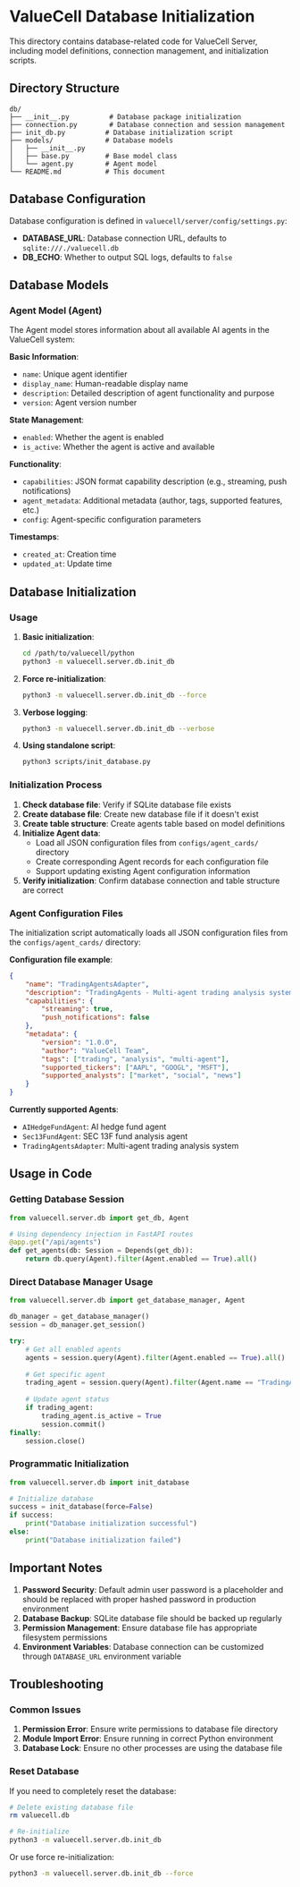 # ValueCell Database Initialization

This directory contains database-related code for ValueCell Server, including model definitions, connection management, and initialization scripts.

## Directory Structure

```
db/
├── __init__.py          # Database package initialization
├── connection.py        # Database connection and session management
├── init_db.py          # Database initialization script
├── models/             # Database models
│   ├── __init__.py
│   ├── base.py         # Base model class
│   └── agent.py        # Agent model
└── README.md           # This document
```

## Database Configuration

Database configuration is defined in `valuecell/server/config/settings.py`:

- **DATABASE_URL**: Database connection URL, defaults to `sqlite:///./valuecell.db`
- **DB_ECHO**: Whether to output SQL logs, defaults to `false`

## Database Models

### Agent Model (Agent)
The Agent model stores information about all available AI agents in the ValueCell system:

**Basic Information**:
- `name`: Unique agent identifier
- `display_name`: Human-readable display name
- `description`: Detailed description of agent functionality and purpose
- `version`: Agent version number

**State Management**:
- `enabled`: Whether the agent is enabled
- `is_active`: Whether the agent is active and available

**Functionality**:
- `capabilities`: JSON format capability description (e.g., streaming, push notifications)
- `agent_metadata`: Additional metadata (author, tags, supported features, etc.)
- `config`: Agent-specific configuration parameters

**Timestamps**:
- `created_at`: Creation time
- `updated_at`: Update time

## Database Initialization

### Usage

1. **Basic initialization**:
   ```bash
   cd /path/to/valuecell/python
   python3 -m valuecell.server.db.init_db
   ```

2. **Force re-initialization**:
   ```bash
   python3 -m valuecell.server.db.init_db --force
   ```

3. **Verbose logging**:
   ```bash
   python3 -m valuecell.server.db.init_db --verbose
   ```

4. **Using standalone script**:
   ```bash
   python3 scripts/init_database.py
   ```

### Initialization Process

1. **Check database file**: Verify if SQLite database file exists
2. **Create database file**: Create new database file if it doesn't exist
3. **Create table structure**: Create agents table based on model definitions
4. **Initialize Agent data**:
   - Load all JSON configuration files from `configs/agent_cards/` directory
   - Create corresponding Agent records for each configuration file
   - Support updating existing Agent configuration information
5. **Verify initialization**: Confirm database connection and table structure are correct

### Agent Configuration Files

The initialization script automatically loads all JSON configuration files from the `configs/agent_cards/` directory:

**Configuration file example**:
```json
{
    "name": "TradingAgentsAdapter",
    "description": "TradingAgents - Multi-agent trading analysis system",
    "capabilities": {
        "streaming": true,
        "push_notifications": false
    },
    "metadata": {
        "version": "1.0.0",
        "author": "ValueCell Team",
        "tags": ["trading", "analysis", "multi-agent"],
        "supported_tickers": ["AAPL", "GOOGL", "MSFT"],
        "supported_analysts": ["market", "social", "news"]
    }
}
```

**Currently supported Agents**:
- `AIHedgeFundAgent`: AI hedge fund agent
- `Sec13FundAgent`: SEC 13F fund analysis agent  
- `TradingAgentsAdapter`: Multi-agent trading analysis system

## Usage in Code

### Getting Database Session

```python
from valuecell.server.db import get_db, Agent

# Using dependency injection in FastAPI routes
@app.get("/api/agents")
def get_agents(db: Session = Depends(get_db)):
    return db.query(Agent).filter(Agent.enabled == True).all()
```

### Direct Database Manager Usage

```python
from valuecell.server.db import get_database_manager, Agent

db_manager = get_database_manager()
session = db_manager.get_session()

try:
    # Get all enabled agents
    agents = session.query(Agent).filter(Agent.enabled == True).all()
    
    # Get specific agent
    trading_agent = session.query(Agent).filter(Agent.name == "TradingAgentsAdapter").first()
    
    # Update agent status
    if trading_agent:
        trading_agent.is_active = True
        session.commit()
finally:
    session.close()
```

### Programmatic Initialization

```python
from valuecell.server.db import init_database

# Initialize database
success = init_database(force=False)
if success:
    print("Database initialization successful")
else:
    print("Database initialization failed")
```

## Important Notes

1. **Password Security**: Default admin user password is a placeholder and should be replaced with proper hashed password in production environment
2. **Database Backup**: SQLite database file should be backed up regularly
3. **Permission Management**: Ensure database file has appropriate filesystem permissions
4. **Environment Variables**: Database connection can be customized through `DATABASE_URL` environment variable

## Troubleshooting

### Common Issues

1. **Permission Error**: Ensure write permissions to database file directory
2. **Module Import Error**: Ensure running in correct Python environment
3. **Database Lock**: Ensure no other processes are using the database file

### Reset Database

If you need to completely reset the database:

```bash
# Delete existing database file
rm valuecell.db

# Re-initialize
python3 -m valuecell.server.db.init_db
```

Or use force re-initialization:

```bash
python3 -m valuecell.server.db.init_db --force
```